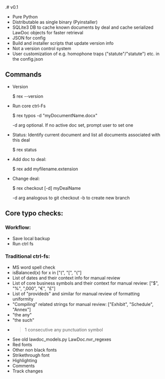 .# v0.1
* Pure Python
* Distributable as single binary (Pyinstaller)
* SQLite3 DB to cache known documents by deal and cache serialized LawDoc objects for faster retrieval
* JSON for config
* Build and installer scripts that update version info
* Not a version control system
* User customization of e.g. homophone traps ("statute"/"statute") etc. in the config.json

## Commands

* Version
	
	$ rex --version

* Run core ctrl-Fs

	$ rex typos -d "myDocumentName.docx" 

	-d arg optional. If no active doc set, prompt user to set one

* Status: Identify current document and list all documents associated with this deal
	
	$ rex status

* Add doc to deal:

	$ rex add myfilename.extension

* Change deal:

	$ rex checkout [-d] myDealName

	-d arg analogous to git checkout -b to create new branch

## Core typo checks:

### Workflow:
* Save local backup
* Run ctrl fs

### Traditional ctrl-fs:
* MS word spell check
* isBalanced(x) for x in ["(", "[", "{"]
* List of dates and their context info for manual review
* List of core business symbols and their context for manual review:
	["$", "%", ",000", "€", "£"]
* List of "provideds" and similar for manual review of formatting uniformity
* "Compiling" related strings for manual review:
	["Exhibit", "Schedule", "Annex"]
* "the any"
* "the such"
* >1 consecutive any punctuation symbol
* See old lawdoc\_models.py LawDoc.nvr\_regexes 
* Red fonts
* Other non black fonts
* Strikethrough font
* Highlighting
* Comments
* Track changes
